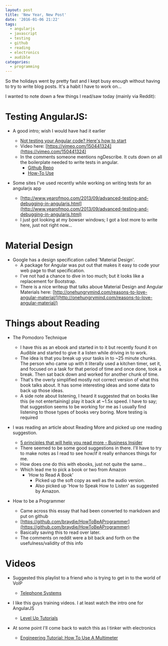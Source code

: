 ```yaml
---
layout: post
title: 'New Year, New Post'
date: '2016-01-06 21:22'
tags:
  - angularjs
  - javascript
  - testing
  - github
  - reading
  - electronics
  - audible
categories:
  - programming
---
```


So the holidays went by pretty fast and I kept busy enough without having to try to write blog posts. It's a habit I have to work on...

I wanted to note down a few things I read/saw today (mainly via Reddit):

# Testing AngularJS:
- A good intro; wish I would have had it earlier
  - [Not testing your Angular code? Here's how to start](https://daveceddia.com/testing-angular-part-1-karma-setup/)
  - Video here: [https://vimeo.com/150441324](https://vimeo.com/150441324)
  - In the comments someone mentions ngDescribe. It cuts down on all the boilerplate needed to write tests in angular.
    - [Github Repo](https://github.com/kensho/ng-describe)
    - [How-To Use](https://glebbahmutov.com/blog/1-2-3-tested/)

- Some sites I've used recently while working on writing tests for an angularjs app
  - [http://www.yearofmoo.com/2013/09/advanced-testing-and-debugging-in-angularjs.html](http://www.yearofmoo.com/2013/09/advanced-testing-and-debugging-in-angularjs.html)
  - I just got looking at my bowser windows; I got a lost more to write here, just not right now...

# Material Design
- Google has a design specification called 'Material Design'.
  - A package for Angular was put out that makes it easy to code your web page to that specification.
  - I've not had a chance to dive in too much; but it looks like a replacement for Bootstrap.
  - There is a nice writeup that talks aboue Material Design and Angular Materials here: [http://onehungrymind.com/reasons-to-love-angular-material/](http://onehungrymind.com/reasons-to-love-angular-material/)

# Things about Reading
- The Pomodoro Technique
  - I have this as an ebook and started in to it but recently found it on Audible and started to give it a listen while driving in to work.
  - The idea is that you break up your tasks in to ~25 minute chunks. The person who came up with it literally used a kitchen timer, set it, and focused on a task for that period of time and once done, took a break. Then sat back down and worked for another chunk of time.
  - That's the overly simplified mostly not correct version of what this book talks about. It has some interesting ideas and some data to back up those ideas.
  - A side note about listening, I heard it suggested that on books like this (ie not entertaining) play it back at ~1.5x speed. I have to say; that suggestion seems to be working for me as I usually find listening to those types of books very boring. More testing is required

- I was reading an article about Reading More and picked up one reading suggestion.
  - [5 principles that will help you read more - Business Insider](http://www.businessinsider.com/5-principles-that-will-help-you-read-more-2016-1)
  - There seemed to be some good suggestions in there. I'll have to try to make notes as I read to see how/if it really enhances things for me.
  - How does one do this with ebooks, just not quite the same...
  - Which lead me to pick a book or two from Amazon
    - 'How to Read A Book'
      - Picked up the soft copy as well as the audio version.
      - Also picked up 'How to Speak How to Listen' as suggested by Amazon.

- How to be a Programmer
  - Came across this essay that had been converted to markdown and put on github
  - [https://github.com/braydie/HowToBeAProgrammer](https://github.com/braydie/HowToBeAProgrammer)
  - Basically saving this to read over later.
  - The comments on reddit were a bit back and forth on the usefulness/validity of this info

# Videos
- Suggested this playlist to a friend who is trying to get in to the world of VoIP
  - [Telephone Systems](https://www.youtube.com/playlist?list=PL08C86258934DD006)

- I like this guys training videos. I at least watch the intro one for AngularJS
  - [Level Up Tutorials](https://www.youtube.com/channel/UCyU5wkjgQYGRB0hIHMwm2Sg)

- At some point I'll come back to watch this as I tinker with electronics
  - [Engineering Tutorial: How To Use A Multimeter](http://www.shaungehring.com/software-blog//engineering-tutorial-how-to-use-a-multimeter)
